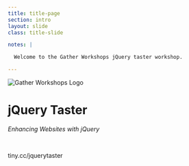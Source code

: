 ```yaml
---
title: title-page
section: intro
layout: slide
class: title-slide

notes: |

  Welcome to the Gather Workshops jQuery taster workshop.

---
```


![Gather Workshops Logo](/Building-with-jQuery/slideshow/images/gw_logo_header.png)

# jQuery Taster
_Enhancing Websites with jQuery_

&nbsp;

tiny.cc/jquerytaster
